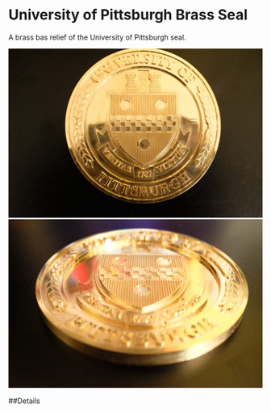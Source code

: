 # University of Pittsburgh Brass Seal
A brass bas relief of the University of Pittsburgh seal.

![Top Seal](photos/top-seal.jpg?raw=true "Pitt Seal")
![Front Seal](photos/front-seal.jpg?raw=true "Pitt Seal")

##Details
